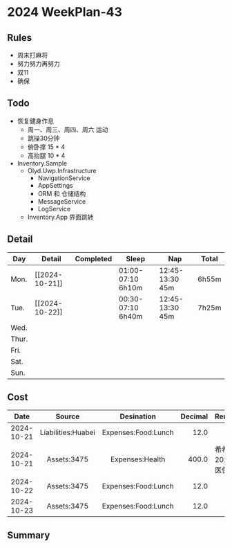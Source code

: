# 2024 WeekPlan-43

## Rules

- 周末打麻将
- 努力努力再努力
- 双11
- 确保

## Todo

- 恢复健身作息
  - 周一、周三、周四、周六 运动
  - 跳操30分钟
  - 俯卧撑 15 * 4
  - 高抬腿 10 * 4
- Inventory.Sample
  - Olyd.Uwp.Infrastructure
    - NavigationService
    - AppSettings
    - ORM 和 仓储结构
    - MessageService
    - LogService
  - Inventory.App 界面跳转

## Detail

| Day   | Detail         | Completed | Sleep             | Nap             | Total |
| ----- | -------------- | --------- | ----------------- | --------------- | ----- |
| Mon.  | [[2024-10-21]] |           | 01:00-07:10 6h10m | 12:45-13:30 45m | 6h55m |
| Tue.  | [[2024-10-22]] |           | 00:30-07:10 6h40m | 12:45-13:30 45m | 7h25m |
| Wed.  |                |           |                   |                 |       |
| Thur. |                |           |                   |                 |       |
| Fri.  |                |           |                   |                 |       |
| Sat.  |                |           |                   |                 |       |
| Sun.  |                |           |                   |                 |       |

## Cost

|    Date    |       Source       |     Desination      | Decimal | Remark         |
| :--------: | :----------------: | :-----------------: | ------: | -------------- |
| 2024-10-21 | Liabilities:Huabei | Expenses:Food:Lunch |    12.0 |                |
| 2024-10-21 |    Assets:3475     |   Expenses:Health   |   400.0 | 希希2025年医保 |
| 2024-10-22 |    Assets:3475     | Expenses:Food:Lunch |    12.0 |                |
| 2024-10-23 |    Assets:3475     | Expenses:Food:Lunch |    12.0 |                |

## Summary
